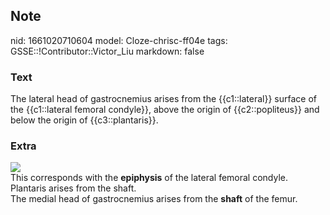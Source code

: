 ## Note
nid: 1661020710604
model: Cloze-chrisc-ff04e
tags: GSSE::!Contributor::Victor_Liu
markdown: false

### Text
The lateral head of gastrocnemius arises from the {{c1::lateral}} surface of the {{c1::lateral femoral condyle}}, above the origin of {{c2::popliteus}} and below the origin of {{c3::plantaris}}.

### Extra
<img src="paste-642d72c54bf0998c080baaa181e9b244855188d7.jpg">
<div>
  This corresponds with the <b>epiphysis</b> of the lateral femoral
  condyle. Plantaris arises from the shaft.
</div>
<div>
  The medial head of gastrocnemius arises from the <b>shaft</b> of
  the femur.
</div>
